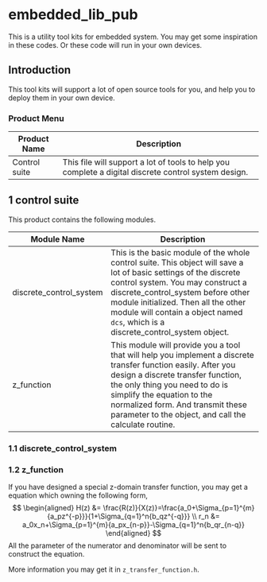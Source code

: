 # embedded_lib_pub
This is a utility tool kits for embedded system. You may get some inspiration in these codes. Or these code will run in your own devices.

## Introduction

This tool kits will support a lot of open source tools for you, and help you to deploy them in your own device.

### Product Menu

| Product Name  | Description                                                  |
| ------------- | ------------------------------------------------------------ |
| Control suite | This file will support a lot of tools to help you complete a digital discrete control system design. |




## 1 control suite

This product contains the following modules.

| Module Name | Description |
| ----------- | ---------- |
| discrete_control_system | This is the basic module of the whole control suite. This object will save a lot of basic settings of the discrete control system. You may construct a discrete_control_system before other module initialized. Then all the other module will contain a object named `dcs`, which is a discrete_control_system object. |
| z_function | This module will provide you a tool that will help you implement a discrete transfer function easily. After you design a discrete transfer function, the only thing you need to do is simplify the equation to the normalized form. And transmit these parameter to the object, and call the calculate routine. |

### 1.1 discrete_control_system



###  1.2 z_function

If you have designed a special z-domain transfer function, you may get a equation which owning the following form,
$$
 \begin{aligned}
		H(z) &= \frac{R(z)}{X(z)}=\frac{a_0+\Sigma_{p=1}^{m}{a_pz^{-p}}}{1+\Sigma_{q=1}^n{b_qz^{-q}}} \\
		r_n &= a_0x_n+\Sigma_{p=1}^{m}{a_px_{n-p}}-\Sigma_{q=1}^n{b_qr_{n-q}}
	  \end{aligned}
$$
All the parameter of the numerator and denominator will be sent to construct the equation.

More information you may get it in `z_transfer_function.h`.
